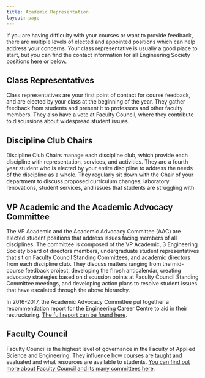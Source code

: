 ```yaml
---
title: Academic Representation
layout: page
---
```


If you are having difficulty with your courses or want to provide feedback, there are multiple levels of elected and appointed positions which can help address your concerns. Your class representative is usually a good place to start, but you can find the contact information for all Engineering Society positions [here](/about/engsoc) or below.
            
## Class Representatives
            
Class representatives are your first point of contact for course feedback, and are elected by your class at the beginning of the year. They gather feedback from students and present it to professors and other faculty members. They also have a vote at Faculty Council, where they contribute to discussions about widespread student issues.
            
## Discipline Club Chairs
            
Discipline Club Chairs manage each discipline club, which provide each discipline with representation, services, and activities. They are a fourth year student who is elected by your entire discipline to address the needs of the discipline as a whole. They regularly sit down with the Chair of your department to discuss proposed curriculum changes, laboratory renovations, student services, and issues that students are struggling with.
            
## VP Academic and the Academic Advocacy Committee
            
The VP Academic and the Academic Advocacy Committee (AAC) are elected student positions that address issues facing members of all disciplines. The committee is composed of the VP Academic, 3 Engineering Society board of directors members, undergraduate student representatives that sit on Faculty Council Standing Committees, and academic directors from each discipline club. They discuss matters ranging from the mid-course feedback project, developing the f!rosh anticalendar, creating advocacy strategies based on discussion points at Faculty Council Standing Committee meetings, and developing action plans to resolve student issues that have escalated through the above hierarchy.
            
 In 2016-2017, the Academic Advocacy Committee put together a recommendation report for the Engineering Career Centre to aid in their restructuring. [The full report can be found here](/academics/files/final-engineering-career-centre-reccomenation-report.pdf).
            
## Faculty Council
            
Faculty Council is the highest level of governance in the Faculty of Applied Science and Engineering. They influence how courses are taught and evaluated and what resources are available to students. [You can find out more about Faculty Council and its many committees here](http://www.engineering.utoronto.ca/about/governance/faculty-council/).
